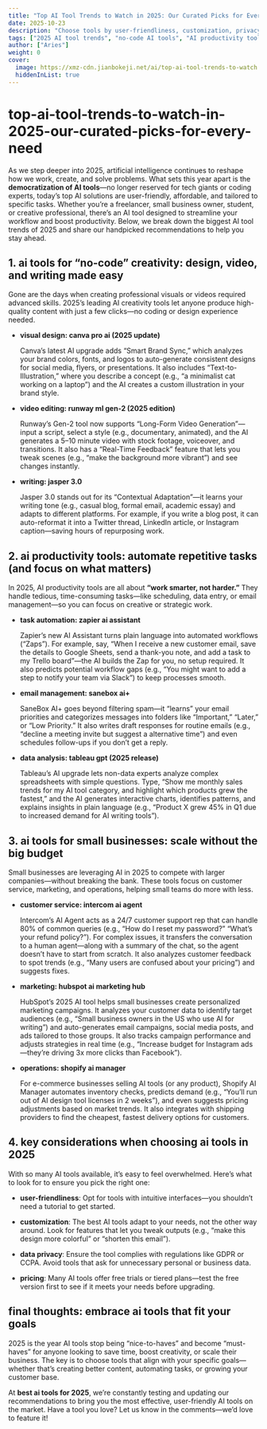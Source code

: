 ```yaml
---
title: "Top AI Tool Trends to Watch in 2025: Our Curated Picks for Every Need"
date: 2025-10-23
description: "Choose tools by user-friendliness, customization, privacy (GDPR/CCPA), and free trials. 2025 makes AI tools “must-haves”—align with goals, and “Best AI Tools for 2025” updates picks regularly."
tags: ["2025 AI tool trends", "no-code AI tools", "AI productivity tools", "small business AI tools", "AI tool selection guide", "Best AI Tools for 2025"]
author: ["Aries"]
weight: 0
cover:
  image: https://xmz-cdn.jianbokeji.net/ai/top-ai-tool-trends-to-watch.png
  hiddenInList: true
---
```

# top-ai-tool-trends-to-watch-in-2025-our-curated-picks-for-every-need

As we step deeper into 2025, artificial intelligence continues to reshape how we work, create, and solve problems. What sets this year apart is the **democratization of AI tools**—no longer reserved for tech giants or coding experts, today’s top AI solutions are user-friendly, affordable, and tailored to specific tasks. Whether you’re a freelancer, small business owner, student, or creative professional, there’s an AI tool designed to streamline your workflow and boost productivity. Below, we break down the biggest AI tool trends of 2025 and share our handpicked recommendations to help you stay ahead.

## 1. ai tools for “no-code” creativity: design, video, and writing made easy

Gone are the days when creating professional visuals or videos required advanced skills. 2025’s leading AI creativity tools let anyone produce high-quality content with just a few clicks—no coding or design experience needed.



* **visual design: canva pro ai (2025 update)**

  Canva’s latest AI upgrade adds “Smart Brand Sync,” which analyzes your brand colors, fonts, and logos to auto-generate consistent designs for social media, flyers, or presentations. It also includes “Text-to-Illustration,” where you describe a concept (e.g., “a minimalist cat working on a laptop”) and the AI creates a custom illustration in your brand style.

* **video editing: runway ml gen-2 (2025 edition)**

  Runway’s Gen-2 tool now supports “Long-Form Video Generation”—input a script, select a style (e.g., documentary, animated), and the AI generates a 5–10 minute video with stock footage, voiceover, and transitions. It also has a “Real-Time Feedback” feature that lets you tweak scenes (e.g., “make the background more vibrant”) and see changes instantly.

* **writing: jasper 3.0**

  Jasper 3.0 stands out for its “Contextual Adaptation”—it learns your writing tone (e.g., casual blog, formal email, academic essay) and adapts to different platforms. For example, if you write a blog post, it can auto-reformat it into a Twitter thread, LinkedIn article, or Instagram caption—saving hours of repurposing work.

## 2. ai productivity tools: automate repetitive tasks (and focus on what matters)

In 2025, AI productivity tools are all about **“work smarter, not harder.”** They handle tedious, time-consuming tasks—like scheduling, data entry, or email management—so you can focus on creative or strategic work.



* **task automation: zapier ai assistant**

  Zapier’s new AI Assistant turns plain language into automated workflows (“Zaps”). For example, say, “When I receive a new customer email, save the details to Google Sheets, send a thank-you note, and add a task to my Trello board”—the AI builds the Zap for you, no setup required. It also predicts potential workflow gaps (e.g., “You might want to add a step to notify your team via Slack”) to keep processes smooth.

* **email management: sanebox ai+**

  SaneBox AI+ goes beyond filtering spam—it “learns” your email priorities and categorizes messages into folders like “Important,” “Later,” or “Low Priority.” It also writes draft responses for routine emails (e.g., “decline a meeting invite but suggest a alternative time”) and even schedules follow-ups if you don’t get a reply.

* **data analysis: tableau gpt (2025 release)**

  Tableau’s AI upgrade lets non-data experts analyze complex spreadsheets with simple questions. Type, “Show me monthly sales trends for my AI tool category, and highlight which products grew the fastest,” and the AI generates interactive charts, identifies patterns, and explains insights in plain language (e.g., “Product X grew 45% in Q1 due to increased demand for AI writing tools”).

## 3. ai tools for small businesses: scale without the big budget

Small businesses are leveraging AI in 2025 to compete with larger companies—without breaking the bank. These tools focus on customer service, marketing, and operations, helping small teams do more with less.



* **customer service: intercom ai agent**

  Intercom’s AI Agent acts as a 24/7 customer support rep that can handle 80% of common queries (e.g., “How do I reset my password?” “What’s your refund policy?”). For complex issues, it transfers the conversation to a human agent—along with a summary of the chat, so the agent doesn’t have to start from scratch. It also analyzes customer feedback to spot trends (e.g., “Many users are confused about your pricing”) and suggests fixes.

* **marketing: hubspot ai marketing hub**

  HubSpot’s 2025 AI tool helps small businesses create personalized marketing campaigns. It analyzes your customer data to identify target audiences (e.g., “Small business owners in the US who use AI for writing”) and auto-generates email campaigns, social media posts, and ads tailored to those groups. It also tracks campaign performance and adjusts strategies in real time (e.g., “Increase budget for Instagram ads—they’re driving 3x more clicks than Facebook”).

* **operations: shopify ai manager**

  For e-commerce businesses selling AI tools (or any product), Shopify AI Manager automates inventory checks, predicts demand (e.g., “You’ll run out of AI design tool licenses in 2 weeks”), and even suggests pricing adjustments based on market trends. It also integrates with shipping providers to find the cheapest, fastest delivery options for customers.

## 4. key considerations when choosing ai tools in 2025

With so many AI tools available, it’s easy to feel overwhelmed. Here’s what to look for to ensure you pick the right one:



* **user-friendliness**: Opt for tools with intuitive interfaces—you shouldn’t need a tutorial to get started.

* **customization**: The best AI tools adapt to your needs, not the other way around. Look for features that let you tweak outputs (e.g., “make this design more colorful” or “shorten this email”).

* **data privacy**: Ensure the tool complies with regulations like GDPR or CCPA. Avoid tools that ask for unnecessary personal or business data.

* **pricing**: Many AI tools offer free trials or tiered plans—test the free version first to see if it meets your needs before upgrading.

## final thoughts: embrace ai tools that fit your goals

2025 is the year AI tools stop being “nice-to-haves” and become “must-haves” for anyone looking to save time, boost creativity, or scale their business. The key is to choose tools that align with your specific goals—whether that’s creating better content, automating tasks, or growing your customer base.

At **best ai tools for 2025**, we’re constantly testing and updating our recommendations to bring you the most effective, user-friendly AI tools on the market. Have a tool you love? Let us know in the comments—we’d love to feature it!